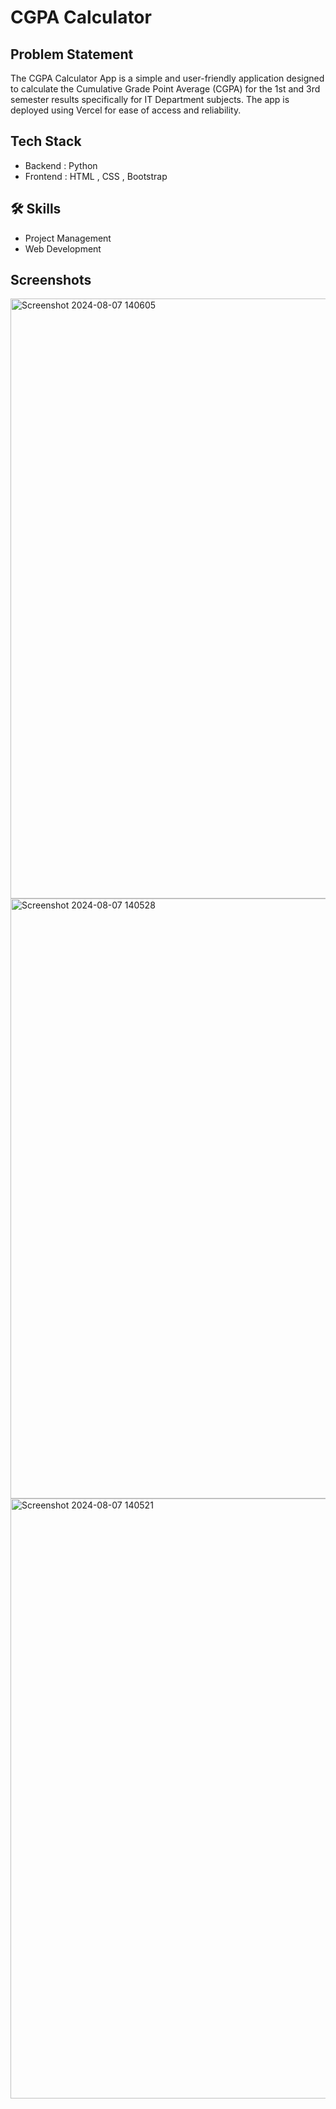 
# CGPA Calculator




## Problem Statement

The CGPA Calculator App is a simple and user-friendly application designed to calculate the Cumulative Grade Point Average (CGPA) for the 1st and 3rd semester results specifically for IT Department subjects. The app is deployed using Vercel for ease of access and reliability.

## Tech Stack
- Backend : Python  
- Frontend : HTML , CSS , Bootstrap



## 🛠 Skills
- Project Management 
- Web Development

## Screenshots
<img width="960" alt="Screenshot 2024-08-07 140605" src="https://github.com/user-attachments/assets/798cba17-24de-4389-b192-7100a2e484da">
<img width="960" alt="Screenshot 2024-08-07 140528" src="https://github.com/user-attachments/assets/d0962dc0-538a-4100-8da9-6d9547059aa5">
<img width="960" alt="Screenshot 2024-08-07 140521" src="https://github.com/user-attachments/assets/deb7d94c-a696-44f1-89f8-a0fac4e56973">
